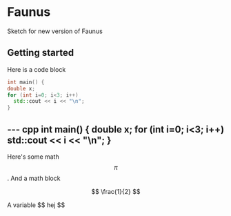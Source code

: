 # Faunus
Sketch for new version of Faunus

## Getting started

Here is a code block

``` cpp
int main() {
double x;
for (int i=0; i<3; i++)
  std::cout << i << "\n";
}
```

--- cpp
int main() {
double x;
for (int i=0; i<3; i++)
  std::cout << i << "\n";
}
---


Here's some math $$\pi$$. And a math block

$$
\frac{1}{2}
$$

A variable \$\$ hej $$
